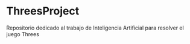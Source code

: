 # ThreesProject
Repositorio dedicado al trabajo de Inteligencia Artificial para resolver el juego Threes
